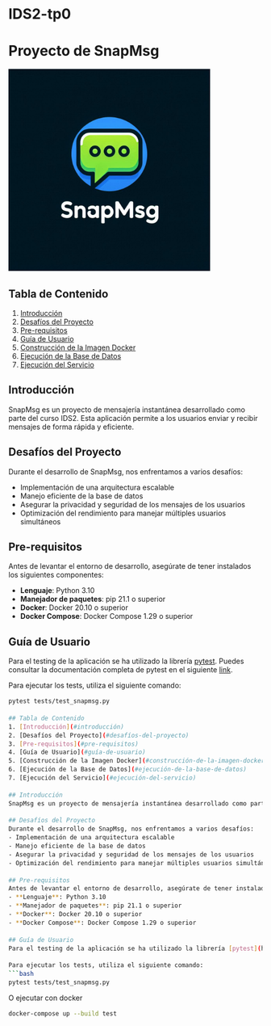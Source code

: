 # IDS2-tp0
# Proyecto de SnapMsg

<img src="logo.jpeg" alt="Logo de SnapMsg" width="400"/>

## Tabla de Contenido
1. [Introducción](#introducción)
2. [Desafíos del Proyecto](#desafíos-del-proyecto)
3. [Pre-requisitos](#pre-requisitos)
4. [Guía de Usuario](#guía-de-usuario)
5. [Construcción de la Imagen Docker](#construcción-de-la-imagen-docker)
6. [Ejecución de la Base de Datos](#ejecución-de-la-base-de-datos)
7. [Ejecución del Servicio](#ejecución-del-servicio)

## Introducción
SnapMsg es un proyecto de mensajería instantánea desarrollado como parte del curso IDS2. Esta aplicación permite a los usuarios enviar y recibir mensajes de forma rápida y eficiente.

## Desafíos del Proyecto
Durante el desarrollo de SnapMsg, nos enfrentamos a varios desafíos:
- Implementación de una arquitectura escalable
- Manejo eficiente de la base de datos
- Asegurar la privacidad y seguridad de los mensajes de los usuarios
- Optimización del rendimiento para manejar múltiples usuarios simultáneos

## Pre-requisitos
Antes de levantar el entorno de desarrollo, asegúrate de tener instalados los siguientes componentes:
- **Lenguaje**: Python 3.10
- **Manejador de paquetes**: pip 21.1 o superior
- **Docker**: Docker 20.10 o superior
- **Docker Compose**: Docker Compose 1.29 o superior

## Guía de Usuario
Para el testing de la aplicación se ha utilizado la librería [pytest](https://docs.pytest.org/en/stable/). Puedes consultar la documentación completa de pytest en el siguiente [link](https://docs.pytest.org/en/stable/).

Para ejecutar los tests, utiliza el siguiente comando:
```bash
pytest tests/test_snapmsg.py

## Tabla de Contenido
1. [Introducción](#introducción)
2. [Desafíos del Proyecto](#desafíos-del-proyecto)
3. [Pre-requisitos](#pre-requisitos)
4. [Guía de Usuario](#guía-de-usuario)
5. [Construcción de la Imagen Docker](#construcción-de-la-imagen-docker)
6. [Ejecución de la Base de Datos](#ejecución-de-la-base-de-datos)
7. [Ejecución del Servicio](#ejecución-del-servicio)

## Introducción
SnapMsg es un proyecto de mensajería instantánea desarrollado como parte del curso IDS2. Esta aplicación permite a los usuarios enviar y recibir mensajes de forma rápida y eficiente.

## Desafíos del Proyecto
Durante el desarrollo de SnapMsg, nos enfrentamos a varios desafíos:
- Implementación de una arquitectura escalable
- Manejo eficiente de la base de datos
- Asegurar la privacidad y seguridad de los mensajes de los usuarios
- Optimización del rendimiento para manejar múltiples usuarios simultáneos

## Pre-requisitos
Antes de levantar el entorno de desarrollo, asegúrate de tener instalados los siguientes componentes:
- **Lenguaje**: Python 3.10
- **Manejador de paquetes**: pip 21.1 o superior
- **Docker**: Docker 20.10 o superior
- **Docker Compose**: Docker Compose 1.29 o superior

## Guía de Usuario
Para el testing de la aplicación se ha utilizado la librería [pytest](https://docs.pytest.org/en/stable/). Puedes consultar la documentación completa de pytest en el siguiente [link](https://docs.pytest.org/en/stable/).

Para ejecutar los tests, utiliza el siguiente comando:
```bash
pytest tests/test_snapmsg.py
```
O ejecutar con docker
```bash
docker-compose up --build test
```	

